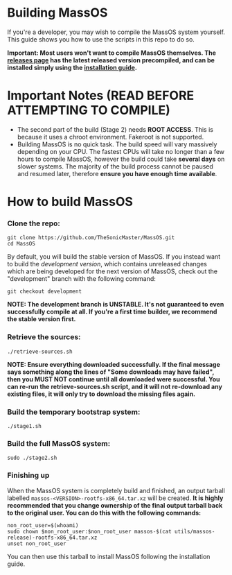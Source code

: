 # Building MassOS
If you're a developer, you may wish to compile the MassOS system yourself. This guide shows you how to use the scripts in this repo to do so.

**Important: Most users won't want to compile MassOS themselves. The [releases page](https://github.com/TheSonicMaster/MassOS/releases) has the latest released version precompiled, and can be installed simply using the [installation guide](https://github.com/TheSonicMaster/MassOS/blob/development/installation-guide.md).**
# Important Notes (READ BEFORE ATTEMPTING TO COMPILE)
- The second part of the build (Stage 2) needs **ROOT ACCESS**. This is because it uses a chroot environment. Fakeroot is not supported.
- Building MassOS is no quick task. The build speed will vary massively depending on your CPU. The fastest CPUs will take no longer than a few hours to compile MassOS, however the build could take **several days** on slower systems. The majority of the build process cannot be paused and resumed later, therefore **ensure you have enough time available**.
# How to build MassOS
### Clone the repo:
```
git clone https://github.com/TheSonicMaster/MassOS.git
cd MassOS
```
By default, you will build the stable version of MassOS. If you instead want to build the *development version*, which contains unreleased changes which are being developed for the next version of MassOS, check out the "development" branch with the following command:
```
git checkout development
```
**NOTE: The development branch is UNSTABLE. It's not guaranteed to even successfully compile at all. If you're a first time builder, we recommend the stable version first.**
### Retrieve the sources:
```
./retrieve-sources.sh
```
**NOTE: Ensure everything downloaded successfully. If the final message says something along the lines of "Some downloads may have failed", then you MUST NOT continue until all downloaded were successful. You can re-run the retrieve-sources.sh script, and it will not re-download any existing files, it will only try to download the missing files again.**
### Build the temporary bootstrap system:
```
./stage1.sh
```
### Build the full MassOS system:
```
sudo ./stage2.sh
```
### Finishing up
When the MassOS system is completely build and finished, an output tarball labelled `massos-<VERSION>-rootfs-x86_64.tar.xz` will be created. **It is highly recommended that you change ownership of the final output tarball back to the original user. You can do this with the following commands:**
```
non_root_user=$(whoami)
sudo chown $non_root_user:$non_root_user massos-$(cat utils/massos-release)-rootfs-x86_64.tar.xz
unset non_root_user
```
You can then use this tarball to install MassOS following the installation guide.

